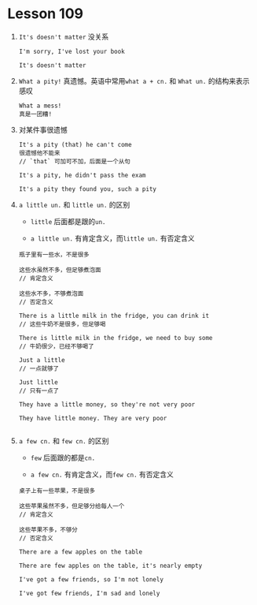 # Lesson 109

1. `It's doesn't matter` 没关系

   ```
   I'm sorry, I've lost your book

   It's doesn't matter
   ```

2. `What a pity!` 真遗憾。英语中常用`what a + cn.` 和 `What un.` 的结构来表示感叹

   ```
   What a mess!
   真是一团糟!
   ```

3. 对某件事很遗憾

   ```
   It's a pity (that) he can't come
   很遗憾他不能来
   // `that` 可加可不加，后面是一个从句

   It's a pity, he didn't pass the exam

   It's a pity they found you, such a pity
   ```

4. `a little un.` 和 `little un.` 的区别

   - `little` 后面都是跟的`un.`

   - `a little un.` 有肯定含义，而`little un.` 有否定含义

   ```
   瓶子里有一些水，不是很多

   这些水虽然不多，但足够煮泡面
   // 肯定含义

   这些水不多，不够煮泡面
   // 否定含义
   ```

   ```
   There is a little milk in the fridge, you can drink it
   // 这些牛奶不是很多，但足够喝

   There is little milk in the fridge, we need to buy some
   // 牛奶很少，已经不够喝了

   Just a little
   // 一点就够了

   Just little
   // 只有一点了

   They have a little money, so they're not very poor

   They have little money. They are very poor


   ```

5. `a few cn.` 和 `few cn.` 的区别

   - `few` 后面跟的都是`cn.`

   - `a few cn.` 有肯定含义，而`few cn.` 有否定含义

   ```
   桌子上有一些苹果，不是很多

   这些苹果虽然不多，但足够分给每人一个
   // 肯定含义

   这些苹果不多，不够分
   // 否定含义
   ```

   ```
   There are a few apples on the table

   There are few apples on the table, it's nearly empty

   I've got a few friends, so I'm not lonely

   I've got few friends, I'm sad and lonely
   ```
